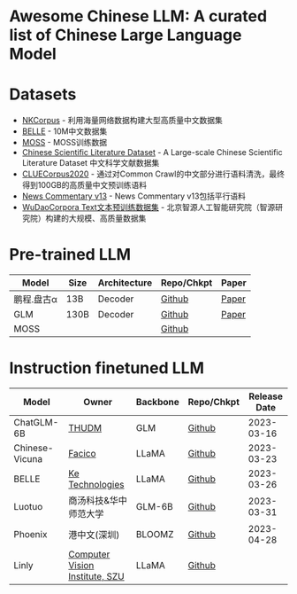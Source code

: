 # Awesome Chinese LLM: A curated list of Chinese Large Language Model

# Datasets

* [NKCorpus](https://gitee.com/lidongwen1997/nkunlp-preprocessing) - 利用海量网络数据构建大型高质量中文数据集
* [BELLE](https://github.com/LianjiaTech/BELLE/tree/main/data/10M) - 10M中文数据集
* [MOSS](https://github.com/OpenLMLab/MOSS#%E6%95%B0%E6%8D%AE) - MOSS训练数据
* [Chinese Scientific Literature Dataset](https://github.com/ydli-ai/CSL) - A Large-scale Chinese Scientific Literature Dataset 中文科学文献数据集
* [CLUECorpus2020](https://github.com/CLUEbenchmark/CLUECorpus2020/) - 通过对Common Crawl的中文部分进行语料清洗，最终得到100GB的高质量中文预训练语料
* [News Commentary v13](https://github.com/dbiir/UER-py/wiki/%E9%A2%84%E8%AE%AD%E7%BB%83%E6%95%B0%E6%8D%AE) - News Commentary v13包括平行语料
* [WuDaoCorpora Text文本预训练数据集](https://data.baai.ac.cn/details/WuDaoCorporaText) - 北京智源人工智能研究院（智源研究院）构建的大规模、高质量数据集

# Pre-trained LLM

| Model | Size | Architecture | Repo/Chkpt | Paper | 
| ----- | ---- | ------------ | ----------- | ----- |
| 鹏程.盘古α | 13B | Decoder | [Github](https://github.com/huawei-noah/Pretrained-Language-Model) | [Paper](https://arxiv.org/pdf/2104.12369.pdf) |
| GLM | 130B | Decoder | [Github](https://github.com/THUDM/GLM-130B) | [Paper](https://arxiv.org/pdf/2210.02414.pdf) |
| MOSS | | | [Github](https://github.com/OpenLMLab/MOSS) |

# Instruction finetuned LLM
| Model | Owner | Backbone | Repo/Chkpt | Release Date | 
| ----- | ---- | ------------ | ----------- | ----- |
| ChatGLM-6B| [THUDM](https://github.com/THUDM) | GLM | [Github](https://github.com/THUDM/ChatGLM-6B) | 2023-03-16 |
| Chinese-Vicuna | [Facico](https://github.com/Facico) | LLaMA | [Github](https://github.com/Facico/Chinese-Vicuna) | 2023-03-23 |
| BELLE | [Ke Technologies](https://github.com/LianjiaTech) | LLaMA | [Github](https://github.com/LianjiaTech/BELLE) | 2023-03-26 |
| Luotuo | 商汤科技&华中师范大学 | GLM-6B | [Github](https://github.com/LC1332/Luotuo-Chinese-LLM) | 2023-03-31|
| Phoenix | 港中文(深圳) | BLOOMZ | [Github](https://github.com/FreedomIntelligence/LLMZoo) | 2023-04-28 |
| Linly | [Computer Vision Institute, SZU](https://github.com/CVI-SZU) | LLaMA | [Github](https://github.com/CVI-SZU/Linly) | |


